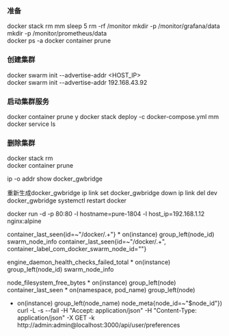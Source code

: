 ### 准备
docker stack rm mm
sleep 5
rm -rf /monitor
mkdir -p /monitor/grafana/data   
mkdir -p /monitor/prometheus/data   
docker ps -a 
docker container prune  

### 创建集群
docker swarm init --advertise-addr <HOST_IP>   
docker swarm init --advertise-addr 192.168.43.92   
### 启动集群服务
docker container prune
y
docker stack deploy -c docker-compose.yml mm
docker service ls

### 删除集群
docker stack rm <NAME>   
docker container prune   

ip -o addr show docker_gwbridge

重新生成docker_gwbridge
ip link set docker_gwbridge down
ip link del dev docker_gwbridge
systemctl restart docker

docker run -d -p 80:80 -l hostname=pure-1804 -l host_ip=192.168.1.12 nginx:alpine

 container_last_seen{id=~"/docker/.+"} * on(instance) group_left(node_id) swarm_node_info
 container_last_seen{id=~"/docker/.+", container_label_com_docker_swarm_node_id=""}

engine_daemon_health_checks_failed_total * on(instance) group_left(node_id) swarm_node_info

node_filesystem_free_bytes * on(instance) group_left(node)
container_last_seen * on(namespace, pod_name) group_left(node) 
* on(instance) group_left(node_name) node_meta{node_id=~"$node_id"})
curl -L -s --fail -H "Accept: application/json" -H "Content-Type: application/json" -X GET -k http://admin:admin@localhost:3000/api/user/preferences